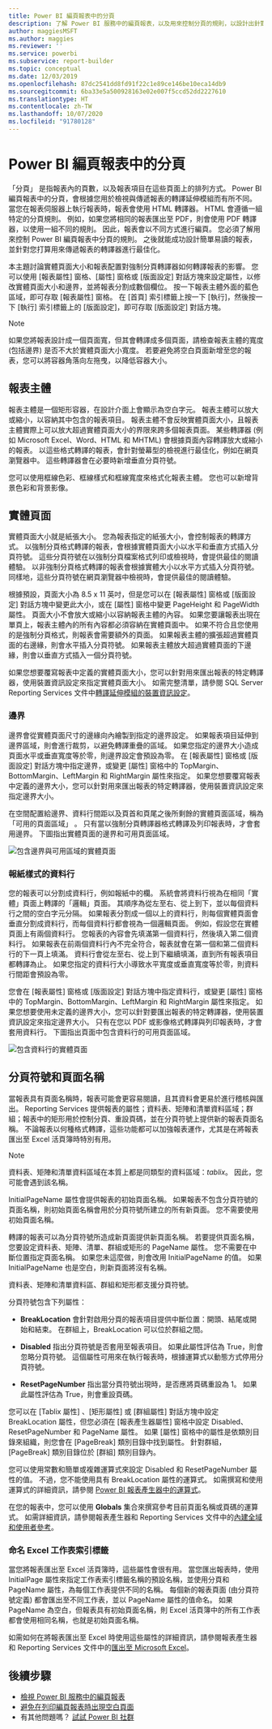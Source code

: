```yaml
---
title: Power BI 編頁報表中的分頁
description: 了解 Power BI 服務中的編頁報表，以及用來控制分頁的規則，以設計出針對您打算使用的轉譯器進行最佳化的報表。
author: maggiesMSFT
ms.author: maggies
ms.reviewer: ''
ms.service: powerbi
ms.subservice: report-builder
ms.topic: conceptual
ms.date: 12/03/2019
ms.openlocfilehash: 87dc2541dd8fd91f22c1e89ce146be10eca14db9
ms.sourcegitcommit: 6ba33e5a500928163e02e007f5ccd52dd2227610
ms.translationtype: HT
ms.contentlocale: zh-TW
ms.lasthandoff: 10/07/2020
ms.locfileid: "91780128"
---
```

# <a name="pagination-in-power-bi-paginated-reports"></a>Power BI 編頁報表中的分頁

 「分頁」  是指報表內的頁數，以及報表項目在這些頁面上的排列方式。 Power BI 編頁報表中的分頁，會根據您用於檢視與傳遞報表的轉譯延伸模組而有所不同。 當您在報表伺服器上執行報表時，報表會使用 HTML 轉譯器。 HTML 會遵循一組特定的分頁規則。 例如，如果您將相同的報表匯出至 PDF，則會使用 PDF 轉譯器，以使用一組不同的規則。 因此，報表會以不同方式進行編頁。 您必須了解用來控制 Power BI 編頁報表中分頁的規則。 之後就能成功設計簡單易讀的報表，並針對您打算用來傳遞報表的轉譯器進行最佳化。  
  
 本主題討論實體頁面大小和報表配置對強制分頁轉譯器如何轉譯報表的影響。 您可以使用 [報表屬性]  窗格、[屬性]  窗格或 [版面設定]  對話方塊來設定屬性，以修改實體頁面大小和邊界，並將報表分割成數個欄位。 按一下報表主體外面的藍色區域，即可存取 [報表屬性]  窗格。 在 [首頁] 索引標籤上按一下 [執行]，然後按一下 [執行] 索引標籤上的 [版面設定]，即可存取 [版面設定] 對話方塊。  
  
> [!NOTE]  
>  如果您將報表設計成一個頁面寬，但其會轉譯成多個頁面，請檢查報表主體的寬度 (包括邊界) 是否不大於實體頁面大小寬度。 若要避免將空白頁面新增至您的報表，您可以將容器角落向左拖曳，以降低容器大小。  

## <a name="the-report-body"></a>報表主體  
 報表主體是一個矩形容器，在設計介面上會顯示為空白字元。 報表主體可以放大或縮小，以容納其中包含的報表項目。 報表主體不會反映實體頁面大小，且報表主體實際上可以放大超過實體頁面大小的界限來跨多個報表頁面。 某些轉譯器 (例如 Microsoft Excel、Word、HTML 和 MHTML) 會根據頁面內容轉譯放大或縮小的報表。 以這些格式轉譯的報表，會針對螢幕型的檢視進行最佳化，例如在網頁瀏覽器中。 這些轉譯器會在必要時新增垂直分頁符號。  
  
 您可以使用框線色彩、框線樣式和框線寬度來格式化報表主體。 您也可以新增背景色彩和背景影像。  
  
## <a name="the-physical-page"></a>實體頁面  
 實體頁面大小就是紙張大小。 您為報表指定的紙張大小，會控制報表的轉譯方式。 以強制分頁格式轉譯的報表，會根據實體頁面大小以水平和垂直方式插入分頁符號。 這些分頁符號在以強制分頁檔案格式列印或檢視時，會提供最佳的閱讀體驗。 以非強制分頁格式轉譯的報表會根據實體大小以水平方式插入分頁符號。 同樣地，這些分頁符號在網頁瀏覽器中檢視時，會提供最佳的閱讀體驗。  
  
 根據預設，頁面大小為 8.5 x 11 英吋，但是您可以在 [報表屬性]  窗格或 [版面設定]  對話方塊中變更此大小，或在 [屬性]  窗格中變更 PageHeight 和 PageWidth 屬性。 頁面大小不會放大或縮小以容納報表主體的內容。 如果您要讓報表出現在單頁上，報表主體內的所有內容都必須容納在實體頁面中。 如果不符合且您使用的是強制分頁格式，則報表會需要額外的頁面。 如果報表主體的擴張超過實體頁面的右邊緣，則會水平插入分頁符號。 如果報表主體放大超過實體頁面的下邊緣，則會以垂直方式插入一個分頁符號。  
  
 如果您想要覆寫報表中定義的實體頁面大小，您可以針對用來匯出報表的特定轉譯器，使用裝置資訊設定來指定實體頁面大小。 如需完整清單，請參閱 SQL Server Reporting Services 文件中[轉譯延伸模組的裝置資訊設定](/sql/reporting-services/device-information-settings-for-rendering-extensions-reporting-services)。  
  
### <a name="margins"></a>邊界

 邊界會從實體頁面尺寸的邊緣向內繪製到指定的邊界設定。 如果報表項目延伸到邊界區域，則會進行裁剪，以避免轉譯重疊的區域。 如果您指定的邊界大小造成頁面水平或垂直寬度等於零，則邊界設定會預設為零。 在 [報表屬性]  窗格或 [版面設定]  對話方塊中指定邊界，或變更 [屬性]  窗格中的 TopMargin、BottomMargin、LeftMargin 和 RightMargin 屬性來指定。 如果您想要覆寫報表中定義的邊界大小，您可以針對用來匯出報表的特定轉譯器，使用裝置資訊設定來指定邊界大小。  
  
 在空間配置給邊界、資料行間距以及頁首和頁尾之後所剩餘的實體頁面區域，稱為「可用的頁面區域」  。 只有當以強制分頁轉譯器格式轉譯及列印報表時，才會套用邊界。 下圖指出實體頁面的邊界和可用頁面區域。  
  
![包含邊界與可用區域的實體頁面](media/paginated-reports-pagination/power-bi-paginated-rs-page-margins.png) 
  
### <a name="newsletter-style-columns"></a>報紙樣式的資料行  

 您的報表可以分割成資料行，例如報紙中的欄。 系統會將資料行視為在相同「實體」頁面上轉譯的「邏輯」頁面。 其順序為從左至右、從上到下，並以每個資料行之間的空白字元分隔。 如果報表分割成一個以上的資料行，則每個實體頁面會垂直分割成資料行，而每個資料行都會視為一個邏輯頁面。 例如，假設您在實體頁面上有兩個資料行。 您報表的內容會先填滿第一個資料行，然後填入第二個資料行。 如果報表在前兩個資料行內不完全符合，報表就會在第一個和第二個資料行的下一頁上填滿。 資料行會從左至右、從上到下繼續填滿，直到所有報表項目都轉譯為止。 如果您指定的資料行大小導致水平寬度或垂直寬度等於零，則資料行間距會預設為零。  
  
 您會在 [報表屬性]  窗格或 [版面設定]  對話方塊中指定資料行，或變更 [屬性]  窗格中的 TopMargin、BottomMargin、LeftMargin 和 RightMargin 屬性來指定。 如果您想要使用未定義的邊界大小，您可以針對要匯出報表的特定轉譯器，使用裝置資訊設定來指定邊界大小。 只有在您以 PDF 或影像格式轉譯與列印報表時，才會套用資料行。 下圖指出頁面中包含資料行的可用頁面區域。  
  
![包含資料行的實體頁面](media/paginated-reports-pagination/power-bi-paginated-rs-page-columns.png)
  
## <a name="page-breaks-and-page-names"></a>分頁符號和頁面名稱

 當報表具有頁面名稱時，報表可能會更容易閱讀，且其資料會更易於進行稽核與匯出。 Reporting Services 提供報表的屬性；資料表、矩陣和清單資料區域；群組；報表中的矩形用於控制分頁、重設頁碼，並在分頁符號上提供新的報表頁面名稱。 不論報表以何種格式轉譯，這些功能都可以加強報表運作，尤其是在將報表匯出至 Excel 活頁簿時特別有用。

> [!NOTE]
> 資料表、矩陣和清單資料區域在本質上都是同類型的資料區域：*tablix*。 因此，您可能會遇到該名稱。 

 InitialPageName 屬性會提供報表的初始頁面名稱。 如果報表不包含分頁符號的頁面名稱，則初始頁面名稱會用於分頁符號所建立的所有新頁面。 您不需要使用初始頁面名稱。  
  
 轉譯的報表可以為分頁符號所造成新頁面提供新頁面名稱。 若要提供頁面名稱，您要設定資料表、矩陣、清單、群組或矩形的 PageName 屬性。 您不需要在中斷位置指定頁面名稱。 如果您未這麼做，則會改用 InitialPageName 的值。 如果 InitialPageName 也是空白，則新頁面將沒有名稱。  
  
 資料表、矩陣和清單資料區、群組和矩形都支援分頁符號。  
  
 分頁符號包含下列屬性：  
  
- **BreakLocation** 會針對啟用分頁的報表項目提供中斷位置：開頭、結尾或開始和結束。 在群組上，BreakLocation 可以位於群組之間。  
  
- **Disabled** 指出分頁符號是否套用至報表項目。 如果此屬性評估為 True，則會忽略分頁符號。 這個屬性可用來在執行報表時，根據運算式以動態方式停用分頁符號。  
  
- **ResetPageNumber** 指出當分頁符號出現時，是否應將頁碼重設為 1。 如果此屬性評估為 True，則會重設頁碼。  
  
 您可以在 [Tablix 屬性]  、[矩形屬性]  或 [群組屬性]  對話方塊中設定 BreakLocation 屬性，但您必須在 [報表產生器屬性] 窗格中設定 Disabled、ResetPageNumber 和 PageName 屬性。 如果 [屬性] 窗格中的屬性是依類別目錄來組織，則您會在 [PageBreak]  類別目錄中找到屬性。 針對群組，[PageBreak]  類別目錄位於 [群組]  類別目錄內。  
  
 您可以使用常數和簡單或複雜運算式來設定 Disabled 和 ResetPageNumber 屬性的值。 不過，您不能使用具有 BreakLocation 屬性的運算式。 如需撰寫和使用運算式的詳細資訊，請參閱 [Power BI 報表產生器中的運算式](report-builder-expressions.md)。  
  
 在您的報表中，您可以使用 **Globals** 集合來撰寫參考目前頁面名稱或頁碼的運算式。 如需詳細資訊，請參閱報表產生器和 Reporting Services 文件中的[內建全域和使用者參考](/sql/reporting-services/report-design/built-in-collections-built-in-globals-and-users-references-report-builder)。
  
### <a name="naming-excel-worksheet-tabs"></a>命名 Excel 工作表索引標籤

 當您將報表匯出至 Excel 活頁簿時，這些屬性會很有用。 當您匯出報表時，使用 InitialPage 屬性來指定工作表索引標籤名稱的預設名稱，並使用分頁和 PageName 屬性，為每個工作表提供不同的名稱。 每個新的報表頁面 (由分頁符號定義) 都會匯出至不同工作表，並以 PageName 屬性的值命名。 如果 PageName 為空白，但報表具有初始頁面名稱，則 Excel 活頁簿中的所有工作表都會使用相同名稱，也就是初始頁面名稱。  
  
 如需如何在將報表匯出至 Excel 時使用這些屬性的詳細資訊，請參閱報表產生器和 Reporting Services 文件中的[匯出至 Microsoft Excel](/sql/reporting-services/report-builder/exporting-to-microsoft-excel-report-builder-and-ssrs)。  
  
## <a name="next-steps"></a>後續步驟

- [檢視 Power BI 服務中的編頁報表](../consumer/paginated-reports-view-power-bi-service.md)
- [避免在列印編頁報表時出現空白頁面](../guidance/report-paginated-blank-page.md)
- 有其他問題嗎？ [試試 Power BI 社群](https://community.powerbi.com/)
